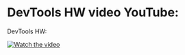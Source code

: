 DevTools HW video YouTube: 
=======
DevTools HW: 

[![Watch the video](https://drive.google.com/file/d/1_abqTKomIGWp7Lb6IS7h3Ynt7nAvjGy0/view?usp=sharing)](https://youtu.be/xuy0wTCIzkI)
